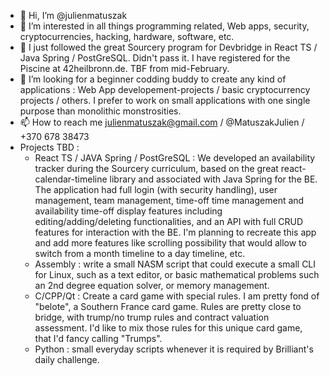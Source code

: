 - 👋 Hi, I’m @julienmatuszak
- 👀 I’m interested in all things programming related, Web apps, security, cryptocurrencies, hacking, hardware, software, etc.
- 🌱 I just followed the great Sourcery program for Devbridge in React TS / Java Spring / PostGreSQL. Didn't pass it. I have registered for the Piscine at 42heilbronn.de. TBF from mid-February.
- 💞️ I’m looking for a beginner codding buddy to create any kind of applications : Web App developement-projects / basic cryptocurrency projects / others. I prefer to work on small applications with one single purpose than monolithic monstrosities.
- 📫 How to reach me julienmatuszak@gmail.com / @MatuszakJulien / +370 678 38473
- Projects TBD :
    - React TS / JAVA Spring / PostGreSQL : We developed an availability tracker during the Sourcery curriculum, based on the great react-calendar-timeline library and associated with Java Spring for the BE. The application had full login (with security handling), user management, team management, time-off time management and availability time-off display features including editing/adding/deleting functionalities, and an API with full CRUD features for interaction with the BE. I'm planning to recreate this app and add more features like scrolling possibility that would allow to switch from a month timeline to a day timeline, etc.
    - Assembly : write a small NASM script that could execute a small CLI for Linux, such as a text editor, or basic mathematical problems such an 2nd degree equation solver, or memory management.
    - C/CPP/Qt : Create a card game with special rules. I am pretty fond of "belote", a Southern France card game. Rules are pretty close to bridge, with trump/no trump rules and contract valuation assessment. I'd like to mix those rules for this unique card game, that I'd fancy calling "Trumps".
    - Python : small everyday scripts whenever it is required by Brilliant's daily challenge.

<!---
julienmatuszak/julienmatuszak is a ✨ special ✨ repository because its `README.md` (this file) appears on your GitHub profile.
You can click the Preview link to take a look at your changes.
--->
